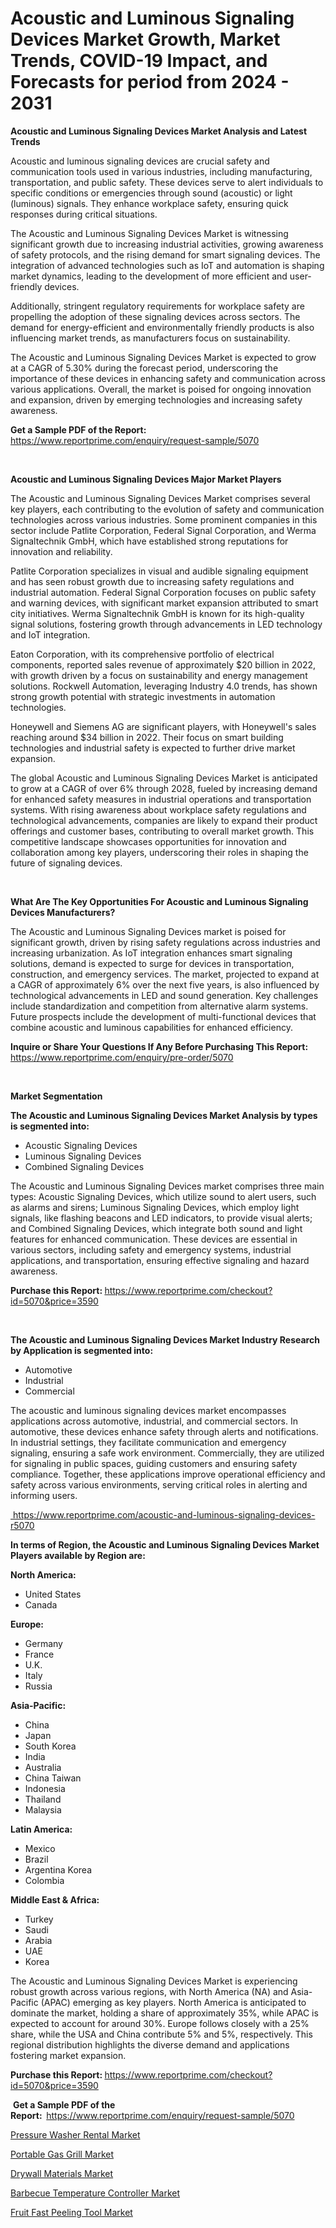 <p><h1>Acoustic and Luminous Signaling Devices Market Growth, Market Trends, COVID-19 Impact, and Forecasts for period from 2024 - 2031</h1></p><p><strong>Acoustic and Luminous Signaling Devices Market Analysis and Latest Trends</strong></p>
<p><p>Acoustic and luminous signaling devices are crucial safety and communication tools used in various industries, including manufacturing, transportation, and public safety. These devices serve to alert individuals to specific conditions or emergencies through sound (acoustic) or light (luminous) signals. They enhance workplace safety, ensuring quick responses during critical situations.</p><p>The Acoustic and Luminous Signaling Devices Market is witnessing significant growth due to increasing industrial activities, growing awareness of safety protocols, and the rising demand for smart signaling devices. The integration of advanced technologies such as IoT and automation is shaping market dynamics, leading to the development of more efficient and user-friendly devices. </p><p>Additionally, stringent regulatory requirements for workplace safety are propelling the adoption of these signaling devices across sectors. The demand for energy-efficient and environmentally friendly products is also influencing market trends, as manufacturers focus on sustainability. </p><p>The Acoustic and Luminous Signaling Devices Market is expected to grow at a CAGR of 5.30% during the forecast period, underscoring the importance of these devices in enhancing safety and communication across various applications. Overall, the market is poised for ongoing innovation and expansion, driven by emerging technologies and increasing safety awareness.</p></p>
<p><strong>Get a Sample PDF of the Report:&nbsp;</strong> <a href="https://www.reportprime.com/enquiry/request-sample/5070">https://www.reportprime.com/enquiry/request-sample/5070</a></p>
<p>&nbsp;</p>
<p><strong>Acoustic and Luminous Signaling Devices Major Market Players</strong></p>
<p><p>The Acoustic and Luminous Signaling Devices Market comprises several key players, each contributing to the evolution of safety and communication technologies across various industries. Some prominent companies in this sector include Patlite Corporation, Federal Signal Corporation, and Werma Signaltechnik GmbH, which have established strong reputations for innovation and reliability.</p><p>Patlite Corporation specializes in visual and audible signaling equipment and has seen robust growth due to increasing safety regulations and industrial automation. Federal Signal Corporation focuses on public safety and warning devices, with significant market expansion attributed to smart city initiatives. Werma Signaltechnik GmbH is known for its high-quality signal solutions, fostering growth through advancements in LED technology and IoT integration.</p><p>Eaton Corporation, with its comprehensive portfolio of electrical components, reported sales revenue of approximately $20 billion in 2022, with growth driven by a focus on sustainability and energy management solutions. Rockwell Automation, leveraging Industry 4.0 trends, has shown strong growth potential with strategic investments in automation technologies.</p><p>Honeywell and Siemens AG are significant players, with Honeywell's sales reaching around $34 billion in 2022. Their focus on smart building technologies and industrial safety is expected to further drive market expansion.</p><p>The global Acoustic and Luminous Signaling Devices Market is anticipated to grow at a CAGR of over 6% through 2028, fueled by increasing demand for enhanced safety measures in industrial operations and transportation systems. With rising awareness about workplace safety regulations and technological advancements, companies are likely to expand their product offerings and customer bases, contributing to overall market growth. This competitive landscape showcases opportunities for innovation and collaboration among key players, underscoring their roles in shaping the future of signaling devices.</p></p>
<p>&nbsp;</p>
<p><strong>What Are The Key Opportunities For Acoustic and Luminous Signaling Devices Manufacturers?</strong></p>
<p><p>The Acoustic and Luminous Signaling Devices market is poised for significant growth, driven by rising safety regulations across industries and increasing urbanization. As IoT integration enhances smart signaling solutions, demand is expected to surge for devices in transportation, construction, and emergency services. The market, projected to expand at a CAGR of approximately 6% over the next five years, is also influenced by technological advancements in LED and sound generation. Key challenges include standardization and competition from alternative alarm systems. Future prospects include the development of multi-functional devices that combine acoustic and luminous capabilities for enhanced efficiency.</p></p>
<p><strong>Inquire or Share Your Questions If Any Before Purchasing This Report:</strong> <a href="https://www.reportprime.com/enquiry/pre-order/5070">https://www.reportprime.com/enquiry/pre-order/5070</a></p>
<p>&nbsp;</p>
<p><strong>Market Segmentation</strong></p>
<p><strong>The Acoustic and Luminous Signaling Devices Market Analysis by types is segmented into:</strong></p>
<p><ul><li>Acoustic Signaling Devices</li><li>Luminous Signaling Devices</li><li>Combined Signaling Devices</li></ul></p>
<p><p>The Acoustic and Luminous Signaling Devices market comprises three main types: Acoustic Signaling Devices, which utilize sound to alert users, such as alarms and sirens; Luminous Signaling Devices, which employ light signals, like flashing beacons and LED indicators, to provide visual alerts; and Combined Signaling Devices, which integrate both sound and light features for enhanced communication. These devices are essential in various sectors, including safety and emergency systems, industrial applications, and transportation, ensuring effective signaling and hazard awareness.</p></p>
<p><strong>Purchase this Report:&nbsp;</strong><a href="https://www.reportprime.com/checkout?id=5070&price=3590">https://www.reportprime.com/checkout?id=5070&price=3590</a></p>
<p>&nbsp;</p>
<p><strong>The Acoustic and Luminous Signaling Devices Market Industry Research by Application is segmented into:</strong></p>
<p><ul><li>Automotive</li><li>Industrial</li><li>Commercial</li></ul></p>
<p><p>The acoustic and luminous signaling devices market encompasses applications across automotive, industrial, and commercial sectors. In automotive, these devices enhance safety through alerts and notifications. In industrial settings, they facilitate communication and emergency signaling, ensuring a safe work environment. Commercially, they are utilized for signaling in public spaces, guiding customers and ensuring safety compliance. Together, these applications improve operational efficiency and safety across various environments, serving critical roles in alerting and informing users.</p></p>
<p><a href="https://www.reportprime.com/acoustic-and-luminous-signaling-devices-r5070">&nbsp;https://www.reportprime.com/acoustic-and-luminous-signaling-devices-r5070</a></p>
<p><strong>In terms of Region, the Acoustic and Luminous Signaling Devices Market Players available by Region are:</strong></p>
<p>
    <p> <strong> North America: </strong>
        <ul>
            <li>United States</li>
            <li>Canada</li>
        </ul>
        </p> 
    <p> <strong> Europe: </strong>
        <ul>
            <li>Germany</li>
            <li>France</li>
            <li>U.K.</li>
            <li>Italy</li>
            <li>Russia</li>
        </ul>
        </p> 
    <p> <strong> Asia-Pacific: </strong>
        <ul>
            <li>China</li>
            <li>Japan</li>
            <li>South Korea</li>
            <li>India</li>
            <li>Australia</li>
            <li>China Taiwan</li>
            <li>Indonesia</li>
            <li>Thailand</li>
            <li>Malaysia</li>
        </ul>
        </p> 
    <p> <strong> Latin America: </strong>
        <ul>
            <li>Mexico</li>
            <li>Brazil</li>
            <li>Argentina Korea</li>
            <li>Colombia</li>
        </ul>
        </p> 
    <p> <strong> Middle East & Africa: </strong>
        <ul>
            <li>Turkey</li>
            <li>Saudi</li>
            <li>Arabia</li>
            <li>UAE</li>
            <li>Korea</li>
        </ul>
    </p>
    </p>
<p><p>The Acoustic and Luminous Signaling Devices Market is experiencing robust growth across various regions, with North America (NA) and Asia-Pacific (APAC) emerging as key players. North America is anticipated to dominate the market, holding a share of approximately 35%, while APAC is expected to account for around 30%. Europe follows closely with a 25% share, while the USA and China contribute 5% and 5%, respectively. This regional distribution highlights the diverse demand and applications fostering market expansion.</p></p>
<p><strong>Purchase this Report: </strong><a href="https://www.reportprime.com/checkout?id=5070&price=3590">https://www.reportprime.com/checkout?id=5070&price=3590</a></p>
<p>&nbsp;<strong>Get a Sample PDF of the Report:&nbsp;&nbsp;</strong><a href="https://www.reportprime.com/enquiry/request-sample/5070">https://www.reportprime.com/enquiry/request-sample/5070</a></p>
<p><strong></strong></p>
<p><p><a href="https://www.linkedin.com/pulse/what-factors-influence-pressure-washer-rental-market-g4aye?trackingId=mjy8u7A%2BRvmsfAfH9ZgTig%3D%3D">Pressure Washer Rental Market</a></p><p><a href="https://www.linkedin.com/pulse/global-portable-gas-grill-industry-analysis-report-market-5kgyf?trackingId=tokd2b2kSXK72VrS%2BE%2FZ4g%3D%3D">Portable Gas Grill Market</a></p><p><a href="https://issuu.com/reportprime-2/docs/drywall-materials-market-size-2030._5b68301e36e3b3">Drywall Materials Market</a></p><p><a href="https://www.linkedin.com/pulse/unlocking-growth-potential-market-strategic-analysis-drrec?trackingId=cqFeZtD%2FQym0pCfpLG7XhA%3D%3D">Barbecue Temperature Controller Market</a></p><p><a href="https://issuu.com/reportprime-2/docs/fruit-fast-peeling-tool-market-size_cdc64779865633">Fruit Fast Peeling Tool Market</a></p></p>